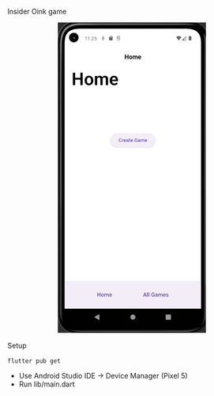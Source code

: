 Insider Oink game

<div style="text-align: center;">
    <img src="app.gif" alt="Insider Oink Game" width="300"/>
</div>

Setup

    flutter pub get

- Use Android Studio IDE -> Device Manager (Pixel 5)
- Run lib/main.dart

